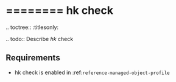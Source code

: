 

========
hk check
========

.. toctree::
    :titlesonly:

.. todo::
    Describe *hk* check

Requirements
------------
* hk check is enabled in :ref:`reference-managed-object-profile`
